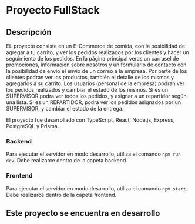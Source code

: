 # Proyecto FullStack

## Descripción

EL proyecto consiste en un E-Commerce de comida, con la posibilidad de agregar a tu carrito, y ver los pedidos realizados por los clientes y hacer un seguimiento de los pedidos.
En la página principal veras un carrusel de promociones, informacion sobre nosotros y un formulario de contacto con la posibilidad de envio el envio de un correo a la empresa.
Por parte de los clientes podran ver los productos, también el detalle de los mismos y agregarlos a su carrito.
Los usuarios (personal de la empresa) podran ver los pedidos realizados y cambiar el estado de los mismos.
Si es un SUPERVISOR podra ver todos los pedidos, y asignar a un repartidor según una lista.
Si es un REPARTIDOR, podra ver los pedidos asignados por un SUPERVISOR, y cambiar el estado de la entrega.

El proyecto fue desarrollado con TypeScript, React, Node.js, Express, PostgreSQL y Prisma.

### Backend

Para ejecutar el servidor en modo desarrollo, utiliza el comando `npm run dev`.
Debe realizarce dentro de la capeta backend.

### Frontend

Para ejecutar el servidor en modo desarrollo, utiliza el comando `npm start`.
Debe realizarce dentro de la capeta frontend.

## Este proyecto se encuentra en desarrollo
